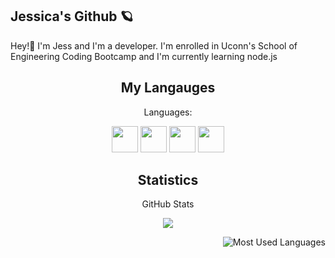 

## Jessica's Github 🪐
Hey!👋 
I'm Jess and I'm a developer. I'm enrolled in Uconn's School of Engineering Coding Bootcamp and I'm currently learning node.js 

<h2 align="center">My Langauges</h2>
<p align="center">Languages:</p>

<p align="center">
  <img src="https://img.shields.io/badge/CSS-3776AB?style=for-the-badge&logo=css&logoColor=black" height='42px'/>
  <img src="https://img.shields.io/badge/HTML-e97f00?style=for-the-badge&logo=html&logoColor=white" height='42px'/>
  <img src="https://img.shields.io/badge/JS-000000?style=for-the-badge&logo=javascript&logoColor=white" height='42px'>
  <img src="https://img.shields.io/badge/NodeJS-000000?style=for-the-badge&logo=node.js&logoColor=white" height='42px'>
</p>

<h2 align="center">Statistics</h2>
<p align="center">GitHub Stats</p>
<p align="center">
<img src="https://github-readme-stats.vercel.app/api?username=JessicaLDaley&show_icons=true&hide_border=true&theme=dark" />
</p>

<p align="center">
<img style="float: right;" alt="Most Used Languages" src="https://github-readme-stats.vercel.app/api/top-langs/?username=JessicaLDaley&layout=compact&hide_border=true&theme=dark" />
</p>
